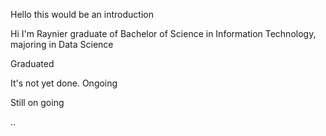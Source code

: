 Hello this would be an introduction

Hi I'm Raynier graduate of Bachelor of Science in Information Technology, majoring in Data Science

Graduated 

It's not yet done. 
Ongoing

Still on going

..
